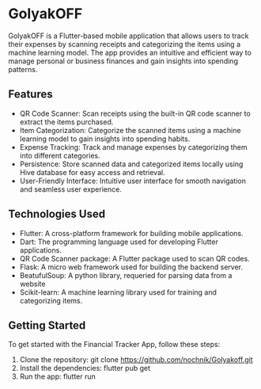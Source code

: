 # GolyakOFF

GolyakOFF is a Flutter-based mobile application that allows users to track their expenses by scanning receipts and categorizing the items using a machine learning model. The app provides an intuitive and efficient way to manage personal or business finances and gain insights into spending patterns.

## Features

- QR Code Scanner: Scan receipts using the built-in QR code scanner to extract the items purchased.
- Item Categorization: Categorize the scanned items using a machine learning model to gain insights into spending habits.
- Expense Tracking: Track and manage expenses by categorizing them into different categories.
- Persistence: Store scanned data and categorized items locally using Hive database for easy access and retrieval.
- User-Friendly Interface: Intuitive user interface for smooth navigation and seamless user experience.

## Technologies Used

- Flutter: A cross-platform framework for building mobile applications.
- Dart: The programming language used for developing Flutter applications.
- QR Code Scanner package: A Flutter package used to scan QR codes.
- Flask: A micro web framework used for building the backend server.
- BeatufulSoup: A python library, requeried for parsing data from a website
- Scikit-learn: A machine learning library used for training and categorizing items.

## Getting Started

To get started with the Financial Tracker App, follow these steps:

1. Clone the repository:
git clone https://github.com/nochnik/Golyakoff.git
2. Install the dependencies:
flutter pub get
3. Run the app:
flutter run


